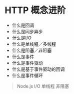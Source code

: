 # HTTP 概念进阶

* 什么是回调
* 什么是同步异步
* 什么是I/O
* 什么是单线程／多线程
* 什么是阻塞／非阻塞
* 什么是事件
* 什么是事件驱动
* 什么是基于事件驱动的回调
* 什么是事件循环

> Node.js I/O 单线程 非阻塞
